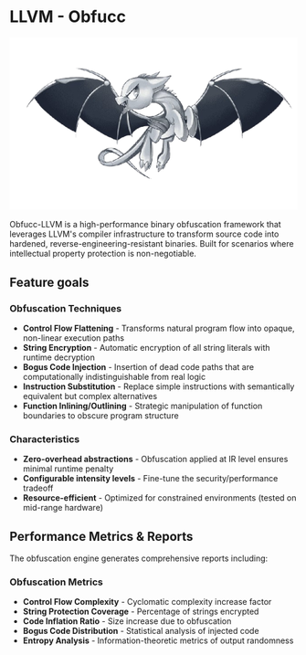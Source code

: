 # LLVM - Obfucc

![Obfucc](./assets/llvm-obfucc.png)

Obfucc-LLVM is a high-performance binary obfuscation framework that leverages LLVM's compiler infrastructure to transform source code into hardened, reverse-engineering-resistant binaries. Built for scenarios where intellectual property protection is non-negotiable.

## Feature goals

### Obfuscation Techniques

- **Control Flow Flattening** - Transforms natural program flow into opaque, non-linear execution paths
- **String Encryption** - Automatic encryption of all string literals with runtime decryption
- **Bogus Code Injection** - Insertion of dead code paths that are computationally indistinguishable from real logic
- **Instruction Substitution** - Replace simple instructions with semantically equivalent but complex alternatives
- **Function Inlining/Outlining** - Strategic manipulation of function boundaries to obscure program structure

### Characteristics

- **Zero-overhead abstractions** - Obfuscation applied at IR level ensures minimal runtime penalty
- **Configurable intensity levels** - Fine-tune the security/performance tradeoff
- **Resource-efficient** - Optimized for constrained environments (tested on mid-range hardware)

## Performance Metrics & Reports

The obfuscation engine generates comprehensive reports including:

### Obfuscation Metrics

- **Control Flow Complexity** - Cyclomatic complexity increase factor
- **String Protection Coverage** - Percentage of strings encrypted
- **Code Inflation Ratio** - Size increase due to obfuscation
- **Bogus Code Distribution** - Statistical analysis of injected code
- **Entropy Analysis** - Information-theoretic metrics of output randomness

